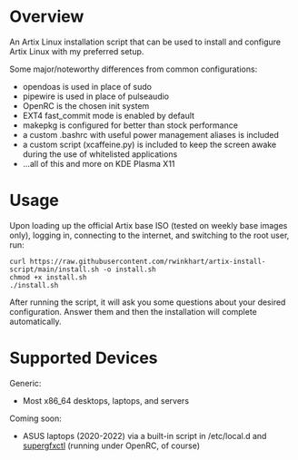 # Overview
An Artix Linux installation script that can be used to install and configure Artix Linux with my preferred setup.

Some major/noteworthy differences from common configurations:

- opendoas is used in place of sudo
- pipewire is used in place of pulseaudio
- OpenRC is the chosen init system
- EXT4 fast_commit mode is enabled by default
- makepkg is configured for better than stock performance
- a custom .bashrc with useful power management aliases is included
- a custom script (xcaffeine.py) is included to keep the screen awake during the use of whitelisted applications
- ...all of this and more on KDE Plasma X11

# Usage
Upon loading up the official Artix base ISO (tested on weekly base images only), logging in, connecting to the internet, and switching to the root user, run:

```
curl https://raw.githubusercontent.com/rwinkhart/artix-install-script/main/install.sh -o install.sh
chmod +x install.sh
./install.sh
```

After running the script, it will ask you some questions about your desired configuration. Answer them and then the installation will complete automatically.

# Supported Devices
Generic:

- Most x86_64 desktops, laptops, and servers

Coming soon:

- ASUS laptops (2020-2022) via a built-in script in /etc/local.d and [supergfxctl](https://gitlab.com/asus-linux/supergfxctl) (running under OpenRC, of course)
